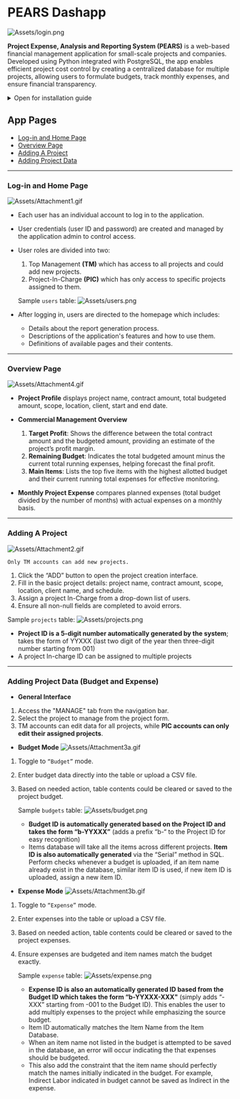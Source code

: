 # PEARS Dashapp

![Assets/login.png](Assets/login.png)

**Project Expense, Analysis and Reporting System (PEARS)** is a web-based financial management application for small-scale projects and companies. Developed using Python integrated with PostgreSQL, the app enables efficient project cost control by creating a centralized database for multiple projects, allowing users to formulate budgets, track monthly expenses, and ensure financial transparency.

<details close>
<summary>Open for installation guide</summary>

## Installing Locally
To run this project locally, please follow these steps:

### A. Clone the repository:
   ```
   git clone https://github.com/josh-rdc/PEARS-dashapp
   ```

### B. Setup the database  
1. Ensure **PostgreSQL is installed on your machine**. Follow this [PostgreSQL Tutorial Page](https://neon.tech/postgresql/postgresql-getting-started/install-postgresql) if not.

   To check if the app is installed and added to your environment variables properly, run the version inquiry in the terminal:
   ```
   psql --version
   ```

2. **Create the Database**

   To create the database, log in to your PostgreSQL server:
   ```
   psql -U postgres
   ```

   Run the following command to create the database `PEARSdb`:
   ```
   CREATE DATABASE PEARSdb;
   ```

   Exit the psql shell:
   ```
   \q
   ```

3. **Build the Schema tables**

   Navigate to the `App Files` folder from the cloned repository:
   ```
   cd "C:\Users\Josh\000 Files\010 Portfolio\04 PEARS-dashapp\App Files"
   ```

   Run the following terminal command to create the required tables from the `create_tables.sql` file:
   ```
   psql -U postgres -d PEARSdb -f create_tables.sql
   ```

4. Update the `apps/dbconnect.py` file with your PostgreSQL connection details:
   ```
   db = psycopg2.connect(
    host='localhost',          # Update if running on a different host
    database='PEARSdb',        # Database name
    user='your_username',      # PostgreSQL username
    port=5432,                 # Default PostgreSQL port
    password='your_password'   # PostgreSQL password
   )
   ```

### C. Setup the app
1. Install the required libraries:
   ```
   pip install -r requirements.txt
   ```
   

2. Run the application:
   ```
   python app.py
   ```

</details>

## App Pages
- [Log-in and Home Page](#log-in-and-home-page)
- [Overview Page](#overview-page)
- [Adding A Project](#adding-a-project)
- [Adding Project Data](#adding-project-data-budget-and-expense)

---

### Log-in and Home Page
![Assets/Attachment1.gif](Assets/Attachment1.gif)

- Each user has an individual account to log in to the application.
- User credentials (user ID and password) are created and managed by the application admin to control access.
- User roles are divided into two:
   1. Top Management **(TM)** which has access to all projects and could add new projects.
   2. Project-In-Charge **(PIC)** which has only access to specific projects assigned to them.

   Sample `users` table:
   ![Assets/users.png](Assets/users.png)

- After logging in, users are directed to the homepage which includes:
  - Details about the report generation process.
  - Descriptions of the application's features and how to use them.
  - Definitions of available pages and their contents.

--- 

### Overview Page
![Assets/Attachment4.gif](Assets/Attachment4.gif)

- **Project Profile** displays project name, contract amount, total budgeted amount, scope, location, client, start and end date.

- **Commercial Management Overview**

   1. **Target Profit**: Shows the difference between the total contract amount and the budgeted amount, providing an estimate of the project’s profit margin.
   2. **Remaining Budget**: Indicates the total budgeted amount minus the current total running expenses, helping forecast the final profit.
   3. **Main Items**: Lists the top five items with the highest allotted budget and their current running total expenses for effective monitoring.

- **Monthly Project Expense** compares planned expenses (total budget divided by the number of months) with actual expenses on a monthly basis.

--- 

### Adding A Project
![Assets/Attachment2.gif](Assets/Attachment2.gif)

   `Only TM accounts can add new projects.`
1.	Click the “ADD” button to open the project creation interface.
2.	Fill in the basic project details: project name, contract amount, scope, location, client name, and schedule.
3.	Assign a project In-Charge from a drop-down list of users.
4.	Ensure all non-null fields are completed to avoid errors.
   
   Sample `projects` table:
   ![Assets/projects.png](Assets/projects.png)
   -	**Project ID is a 5-digit number automatically generated by the system**; takes the form of YYXXX (last two digit of the year then three-digit number starting from 001)
   -	A project In-charge ID can be assigned to multiple projects

--- 

### Adding Project Data (Budget and Expense)

- **General Interface**
1. Access the "MANAGE" tab from the navigation bar.
2. Select the project to manage from the project form.
3. TM accounts can edit data for all projects, while **PIC accounts can only edit their assigned projects**.

- **Budget Mode**
![Assets/Attachment3a.gif](Assets/Attachment3a.gif)
1. Toggle to `“Budget”` mode.
2. Enter budget data directly into the table or upload a CSV file.
3. Based on needed action, table contents could be cleared or saved to the project budget.

   Sample `budgets` table:
   ![Assets/budget.png](Assets/budget.png)
   - **Budget ID is automatically generated based on the Project ID and takes the form “b-YYXXX”** (adds a prefix “b-“ to the Project ID for easy recognition)
   - Items database will take all the items across different projects. **Item ID is also automatically generated** via the “Serial” method in SQL. Perform checks whenever a budget is uploaded, if an item name already exist in the database, similar item ID is used, if new item ID is uploaded, assign a new item ID.  

- **Expense Mode**
![Assets/Attachment3b.gif](Assets/Attachment3b.gif)

1. Toggle to `“Expense”` mode.
2. Enter expenses into the table or upload a CSV file.
3. Based on needed action, table contents could be cleared or saved to the project expenses.
4. Ensure expenses are budgeted and item names match the budget exactly.

   Sample `expense` table:
   ![Assets/expense.png](Assets/expense.png)
   - **Expense ID is also an automatically generated ID based from the Budget ID which takes the form “b-YYXXX-XXX"** (simply adds “-XXX” starting from -001 to the Budget ID). This enables the user to add multiply expenses to the project while emphasizing the source budget.
   -	Item ID automatically matches the Item Name from the Item Database. 
   -	When an item name not listed in the budget is attempted to be saved in the database, an error will occur indicating the that expenses should be budgeted.
   -	This also add the constraint that the item name should perfectly match the names initially indicated in the budget. For example, Indirect Labor indicated in budget cannot be saved as Indirect in the expense.
